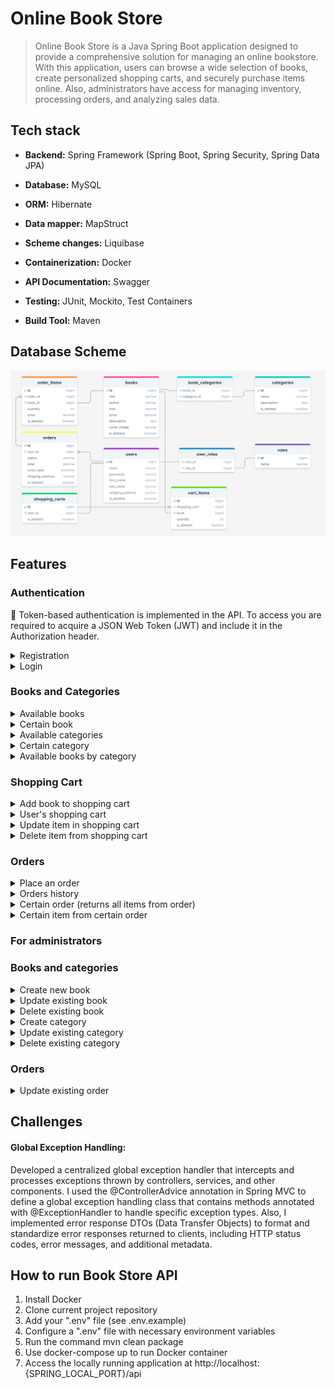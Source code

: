 #  Online Book Store

> Online Book Store is a Java Spring Boot application designed to provide 
> a comprehensive solution for managing an online bookstore. With this application, 
> users can browse a wide selection of books, create personalized shopping carts,
> and securely purchase items online. 
> Also, administrators have access for managing inventory, processing orders, and analyzing sales data.

##  Tech stack

- **Backend:** Spring Framework (Spring Boot, Spring Security, Spring Data JPA)

- **Database:** MySQL

- **ORM:** Hibernate

- **Data mapper:** MapStruct

- **Scheme changes:** Liquibase

- **Containerization:** Docker

- **API Documentation:** Swagger

- **Testing:** JUnit, Mockito, Test Containers

- **Build Tool:** Maven

## Database Scheme

![sheme](scheme.png)

## Features

### Authentication

🔑 Token-based authentication is implemented in the API. To access you are required to acquire a JSON Web Token (JWT) and include it in the Authorization header.

<details>
  <summary>Registration</summary>

* Endpoint ```/api/auth/register```
* HTTP Request: POST
* Request Body:
  ``` 
  {
    "email": "test.user@example.com",
    "password": "12345678",
    "repeatPassword": "12345678",
    "firstName": "Test",
    "lastName": "User",
    "shippingAddress": "123 Main St, City, Country"
  }
  ```
* Response: Status Code 200
* Response Body:
  ``` 
  {
    "id": 1,
    "email": "test.user@example.com",
    "firstName": "Test",
    "lastName": "User",
    "shippingAddress": "123 Main St, City, Country"
  }
  ```

</details>

<details>
  <summary>Login</summary>

* Endpoint ```/api/auth/login```
* HTTP Request: POST
* Request Body:
  ``` 
  {
      "email": "test.user@example.com",
      "password": "12345678"
  }
  ```
* Response: Status Code 200
* Response Body:
  ``` 
  {
      "token": "eyJhbGciOiJIUzI1NiIsInR5cCI6IkpXVCJ9.eyJzdWIiOiIxMjM0NTY3ODkwIiwibmFtZSI6IkpvaG4gRG9lIiwiaWF0IjoxNTE2MjM5MDIyfQ.SflKxwRJSMeKKF2QT4fwpMeJf36POk6yJV_adQssw5c"
  }
  ```

</details>

### Books and Categories

<details>
  <summary>Available books</summary>

* Endpoint ```/api/books```
* HTTP Request: GET
  * Response: Status Code 200
    * Response Body:
      ```
      [
          {
              "id": 1,
              "title": "Animal Farm",
              "author": "George Orwell",
              "isbn": "24546555677676776",
              "price": 30.00,
              "description": "Animal Farm is a beast fable, 
                in the form of a satirical allegorical novella, 
                by George Orwell, 
                first published in England on 17 August 1945",
              "coverImage": "https://www.example.com/images/book1.jpg",
              "categories": [2]
          },
          {
              "id": 2,
              "title": "Women",
              "author": "Charles Bukowski",
              "isbn": "735934362372328632",
              "price": 27.00,
              "description": "Women is a 1978 novel written by Charles Bukowski, 
                starring his semi-autobiographical character Henry Chinaski.",
              "coverImage": "https://www.example.com/images/book2.jpg",
              "categories": [1]
          }
      ]
      ```

</details>

<details>
  <summary>Certain book</summary>

* Endpoint ```/api/books/1```
* HTTP Request: GET
* Response: Status Code 200
* Response Body:
  ```
  {
      "id": 1,
      "title": "Animal Farm",
      "author": "George Orwell",
      "isbn": "24546555677676776",
      "price": 30.00,
      "description": "Animal Farm is a beast fable, 
        in the form of a satirical allegorical novella, 
        by George Orwell,
        first published in England on 17 August 1945",
      "coverImage": "https://www.example.com/images/book3.jpg",
      "categories": [2]
  }
  ```

</details>

<details>
  <summary>Available categories</summary>

* Endpoint ```/api/categories```
* HTTP Request: GET
* Response: Status Code 200
* Response Body:
  ```
  [
      {
          "id": 1,
          "name": "Autobiographical novel",
          "description": "Autobiographical novel books"
      },
      {
          "id": 2,
          "name": "Political satire",
          "description": "Political satire books"
      },
  ]
  ```

</details>

<details>
  <summary>Certain category</summary>

* Endpoint ```/api/categories/1```
* HTTP Request: GET
* Response: Status Code 200
* Response Body:
  ```
  {
      "id": 1,
      "name": "Autobiographical novel",
      "description": "Autobiographical novel books"
  }
  ```

</details>

<details>
  <summary>Available books by category</summary>

* Endpoint ```/api/categories/1/books```
* HTTP Request: GET
* Response: Status Code 200
* Response Body:
  ```
  {
      "id": 1,
      "title": "Animal Farm",
      "author": "George Orwell",
      "isbn": "24546555677676776",
      "price": 30.00,
      "description": "Animal Farm is a beast fable, 
        in the form of a satirical allegorical novella, 
        by George Orwell,
        first published in England on 17 August 1945",
      "coverImage": "https://www.example.com/images/book3.jpg",
      "categories": [2]
  }
  ```

</details>

### Shopping Cart

<details>
  <summary>Add book to shopping cart</summary>

* Endpoint ```/api/cart```
* HTTP Request: POST
* Request Body:
  ```
  {
    "bookId": "1",
    "quantity": "3"
  }
  ```
* Response Body:
  ```
  {
      "id": 1,
      "bookId": 1,
      "bookTitle": "Animal Farm",
      "quantity": 3
  }
  ```

</details>

<details>
  <summary>User's shopping cart</summary>

* Endpoint ```/api/cart```
* HTTP Request: GET
* Response: Status Code 200
* Response Body:
  ```
  [
      {
          "id": 1,
          "bookId": 1,
          "bookTitle": "Animal Farm",
          "quantity": 3
      }
  ]
  ```

</details>

<details>
  <summary>Update item in shopping cart</summary>

* Endpoint ```/api/cart/cart-items/1```
* HTTP Request: PUT
* Request Body:
  ```
  {
    "quantity": "2"
  }
  ```
* Response Body:
  ```
  {
      "id": 1,
      "bookId": 1,
      "bookTitle": "Animal Farm",
      "quantity": 2
  }
  ```

</details>

<details>
  <summary>Delete item from shopping cart</summary>

* Endpoint ```/api/cart/cart-items/1```
* HTTP Request: DELETE

</details>

### Orders

<details>
  <summary>Place an order</summary>

* Endpoint ```/api/orders```
* HTTP Request: POST
* Request Body:
  ```
  {
      "shippingAddress": "123 Main St, City, Country"
  }
  ```
* Response Body:
  ```
  {
      "id": 1,
      "userId": 1,
      "orderItems": [
          {
              "id": 1,
              "bookId": 1,
              "quantity": 3
          }
      ],
      "orderDate": "2024-04-02T14:10:23.316180965",
      "total": 90.00,
      "status": "PENDING"
  }
  ```

</details>

<details>
  <summary>Orders history</summary>

* Endpoint ```/api/orders```
* HTTP Request: GET
* Response Body:
  ```
  [
      {
          "id": 1,
          "userId": 1,
          "orderItems": [
              {
                  "id": 1,
                  "bookId": 1,
                  "quantity": 3
              }
          ],
          "orderDate": "2024-04-02T14:20:30.316180965",
          "total": 90.00,
          "status": "PENDING"
      }
  ]
  ```

</details>

<details>
  <summary>Certain order (returns all items from order)</summary>

* Endpoint ```/api/orders/1/items```
* HTTP Request: GET
* Response Body:
  ```
  [
        {
            "id": 1,
            "bookId": 1,
            "quantity": 3
        }
  ]
  ```

</details>

<details>
  <summary>Certain item from certain order</summary>

* Endpoint ```/api/orders/1/items/1```
* HTTP Request: GET
* Response Body:
  ```
  {
      "id": 1,
      "bookId": 1,
      "quantity": 3
  }
  ```

</details>

### For administrators

### Books and categories

<details>
  <summary>Create new book</summary>

* Endpoint ```/api/books```
* HTTP Request: POST
* Request Body:
  ```
  {
        "title": "Three Comrades",
        "author": "Erich Maria Remarque",
        "isbn": "97831614s4100",
        "price": 25.50,
        "description": "Three Comrades is a 1936 
          novel by the German author Erich Maria Remarque",
        "coverImage": "https://www.example.com/images/book3.jpg",
        "categories": [1]
  }
  ```
* Response Body:
  ```
  {
      "id": 1,
      "title": "Three Comrades",
      "author": "Erich Maria Remarque",
      "isbn": "9783161484100",
      "price": 17.50,
      "description": "Three Comrades is a 1936 
          novel by the German author Erich Maria Remarque",
      "coverImage": "https://www.example.com/images/book3.jpg",
      "categories": [1]
  }
  ```

</details>

<details>
  <summary>Update existing book</summary>

* Endpoint ```/api/books/1```
* HTTP Request: PUT
* Request Body:
  ```
  {
        "title": "Three Comrades",
        "author": "Erich Maria Remarque",
        "isbn": "97831614s4100",
        "price": 29.50,
        "description": "Three Comrades (German: Drei Kameraden) is a 1936 
          novel by the German author Erich Maria Remarque. ",
        "coverImage": "https://www.example.com/images/book3.jpg",
        "categories": [1]
  }
  ```
* Response Body:
  ```
  {
        "title": "Three Comrades",
        "author": "Erich Maria Remarque",
        "isbn": "97831614s4100",
        "price": 29.50,
        "description": "Three Comrades (German: Drei Kameraden) is a 1936 
          novel by the German author Erich Maria Remarque. ",
        "coverImage": "https://www.example.com/images/book3.jpg",
        "categories": [1]
  }
  ```
</details>

<details>
  <summary>Delete existing book</summary>

* Endpoint ```/api/books/1```
* HTTP Request: DELETE

</details>

<details>
  <summary>Create category</summary>

* Endpoint ```/api/categories```
* HTTP Request: POST
* Request Body:
  ```
  {
      "name": "Horror",
      "description": "Horror books"
  }
  ```
* Response Body:
  ```
  {
      "id": 3,
      "name": "Horror",
      "description": "Horror books"
  }
  ```

</details>

<details>
  <summary>Update existing category</summary>

* Endpoint ```/api/categories/1```
* HTTP Request: PUT
* Request Body:
  ```
  {
      "name": "Horror",
      "description": "Horror and not only books"
  }
  ```
* Response Body:
  ```
  {
      "id": 3,
      "name": "Horror",
      "description": "Horror and not only books"
  }
  ```

</details>


<details>
  <summary>Delete existing category</summary>

* Endpoint ```/api/categories/1```
* HTTP Request: DELETE

</details>

### Orders

<details>
  <summary>Update existing order</summary>


* Endpoint ```/api/orders/1```
* HTTP Request: PATCH
* Request Body:
  ```
  {
      "status": "DELIVERED"
  }
  ```
* Response Body:
  ```
  [
      {
          "id": 1,
          "userId": 1,
          "orderItems": [
              {
                  "id": 1,
                  "bookId": 1,
                  "quantity": 3
              }
          ],
          "orderDate": "2024-04-02T14:10:23.316180965",
          "total": 90.00,
          "status": "DELIVERED"
      }
  ]
  ```

</details>

##  Challenges

#### Global Exception Handling:
Developed a centralized global exception handler that intercepts 
and processes exceptions thrown by controllers, services, and other components. 
I used the @ControllerAdvice annotation in Spring MVC to define a global exception handling 
class that contains methods annotated with @ExceptionHandler to handle specific exception types. 
Also, I implemented error response DTOs (Data Transfer Objects) to format and 
standardize error responses returned to clients, including HTTP status codes, 
error messages, and additional metadata.

##  How to run Book Store API

1) Install Docker
2) Clone current project repository
3) Add your ".env" file (see .env.example)
4) Configure a ".env" file with necessary environment variables
5) Run the command mvn clean package
6) Use docker-compose up to run Docker container
7) Access the locally running application at http://localhost:{SPRING_LOCAL_PORT}/api
